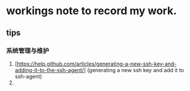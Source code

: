 # workings note to record my work.
## tips
### 系统管理与维护
1. [https://help.github.com/articles/generating-a-new-ssh-key-and-adding-it-to-the-ssh-agent/] (generating a new ssh key and add it to ssh-agent)
2. 
